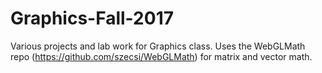 # Graphics-Fall-2017

Various projects and lab work for Graphics class. 
Uses the WebGLMath repo (https://github.com/szecsi/WebGLMath) for matrix and vector math.